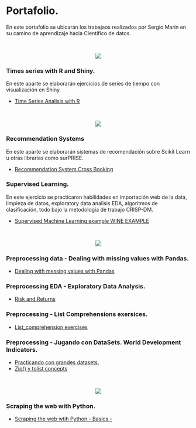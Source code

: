 # Portafolio.

En este portafolio se ubicarán los trabajaos realizados por Sergio Marín en su camino de aprendizaje hacia Cientifico de datos.

<br/>
<p align="center">
  <img src="https://i.imgur.com/MUuv4l5.jpg">
<br/>
  
### Times series with R and Shiny.

</p>

En este aparte se elaborarán ejercicios de series de tiempo con visualización en Shiny.

 - [Time Series Analisis with R](https://github.com/samp891216/Portafolio-SERGIO-MARIN/blob/master/Time%20Series/App%20V2%20-%2028092017.R)

<br/>
<p align="center">
  <img src="https://raw.githubusercontent.com/donnemartin/data-science-ipython-notebooks/master/images/scikitlearn.png">
<br/>
  
  ### Recommendation Systems
  
  </P>
  
  En este aparte se elaborarán sistemas de recomendación sobre Scikit Learn u otras librarías como surPRISE.
  
 - [Recommendation System Cross Booking](https://github.com/samp891216/Portafolio-SERGIO-MARIN/blob/master/Recommendation%20systems/Recomendation_system_CrossBooking.ipynb)
 
 ### Supervised Learning.
 
 En este ejercicio se practicaron habilidades en importación web de la data, limpieza de datos, exploratory data analisis EDA, algoritmos de clasificación, todo bajo la metodología de trabajo CRISP-DM.
 
 - [Supervised Machine Learning example WINE EXAMPLE](https://github.com/samp891216/Portafolio-SERGIO-MARIN/blob/master/Supervised%20Machine%20Learning/ScikitLearn/ML%20White%20Wine-UNAL.ipynb)

<br/>
<p align="center">
  <img src="https://raw.githubusercontent.com/donnemartin/data-science-ipython-notebooks/master/images/pandas.png">
<br/>

### Preprocessing data  - Dealing with missing values with Pandas.

- [Dealing with messing values with Pandas](https://github.com/samp891216/Portafolio-SERGIO-MARIN/blob/master/Preprocessing/Missing%20values.ipynb)

### Preprocessing EDA - Exploratory Data Analysis.

- [Risk and Returns](https://github.com/samp891216/Portafolio-SERGIO-MARIN/blob/master/EDA/Risk%20and%20returns.ipynb)

### Preprocessing - List Comprehensions exersices.

- [List_comprehension exercises](https://github.com/samp891216/Portafolio-SERGIO-MARIN/blob/master/Preprocessing/List_comprehensions.ipynb)

### Preprocessing - Jugando con DataSets. World Development Indicators. 
- [Practicando con grandes datasets.](https://github.com/samp891216/Portafolio-SERGIO-MARIN/blob/master/Preprocessing/WDI.ipynb)
- [Zip() y tolist concepts](https://github.com/samp891216/Portafolio-SERGIO-MARIN/blob/master/Preprocessing/wordIndicators.ipynb)

<br/>
<p align="center">
  <img src="https://i.imgur.com/ISXSvo0.png">
<br/>
  
### Scraping the web with Python.

- [Scraping the web wtih Python - Basics -]()
